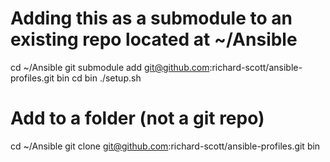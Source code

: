 # Adding this as a submodule to an existing repo located at ~/Ansible
cd ~/Ansible
git submodule add git@github.com:richard-scott/ansible-profiles.git bin
cd bin
./setup.sh

# Add to a folder (not a git repo)
cd ~/Ansible
git clone git@github.com:richard-scott/ansible-profiles.git bin

